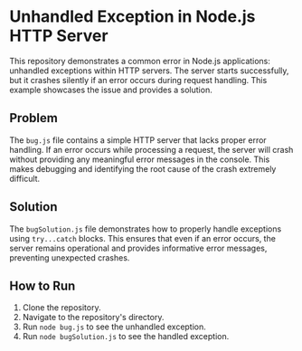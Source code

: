 # Unhandled Exception in Node.js HTTP Server

This repository demonstrates a common error in Node.js applications: unhandled exceptions within HTTP servers.  The server starts successfully, but it crashes silently if an error occurs during request handling.  This example showcases the issue and provides a solution.

## Problem

The `bug.js` file contains a simple HTTP server that lacks proper error handling. If an error occurs while processing a request, the server will crash without providing any meaningful error messages in the console.  This makes debugging and identifying the root cause of the crash extremely difficult.

## Solution

The `bugSolution.js` file demonstrates how to properly handle exceptions using `try...catch` blocks. This ensures that even if an error occurs, the server remains operational and provides informative error messages, preventing unexpected crashes.

## How to Run

1. Clone the repository.
2. Navigate to the repository's directory.
3. Run `node bug.js` to see the unhandled exception.
4. Run `node bugSolution.js` to see the handled exception.
